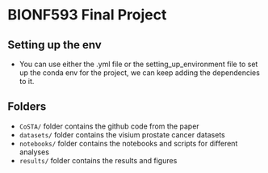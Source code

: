 # BIONF593 Final Project

## Setting up the env

* You can use either the .yml file or the setting_up_environment file to set up the conda env for the project, we can keep adding the dependencies to it.

## Folders

* `CoSTA/` folder contains the github code from the paper
* `datasets/` folder contains the visium prostate cancer datasets
* `notebooks/` folder contains the notebooks and scripts for different analyses
* `results/` folder contains the results and figures
